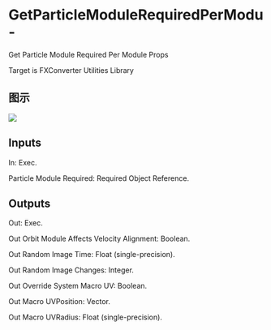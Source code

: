# GetParticleModuleRequiredPerModu-

Get Particle Module Required Per Module Props

Target is FXConverter Utilities Library

## 图示

![]($-20221218-19024468.png)

## Inputs

In: Exec.

Particle Module Required: Required Object Reference.  

## Outputs

Out: Exec.

Out Orbit Module Affects Velocity Alignment: Boolean.

Out Random Image Time: Float (single-precision).

Out Random Image Changes: Integer.

Out Override System Macro UV: Boolean.

Out Macro UVPosition: Vector.

Out Macro UVRadius: Float (single-precision).

